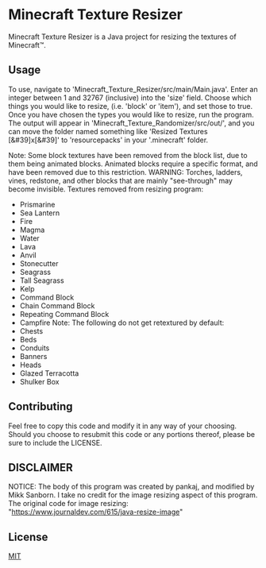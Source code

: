 # Minecraft Texture Resizer

Minecraft Texture Resizer is a Java project for resizing the textures of Minecraft™.

## Usage

To use, navigate to 'Minecraft_Texture_Resizer/src/main/Main.java'. Enter an integer between 1 and 32767 (inclusive) into the 'size' field. Choose which things you would like to resize, (i.e. 'block' or 'item'), and set those to true. Once you have chosen the types you would like to resize, run the program. The output will appear in 'Minecraft_Texture_Randomizer/src/out/', and you can move the folder named something like 'Resized Textures [&#39]x[&#39]' to 'resourcepacks' in your '.minecraft' folder.

Note: Some block textures have been removed from the block list, due to them being animated blocks. Animated blocks require a specific format, and have been removed due to this restriction. WARNING: Torches, ladders, vines, redstone, and other blocks that are mainly "see-through" may become invisible.
 Textures removed from resizing program:
 * Prismarine
 * Sea Lantern
 * Fire
 * Magma
 * Water
 * Lava
 * Anvil
 * Stonecutter
 * Seagrass
 * Tall Seagrass
 * Kelp
 * Command Block
 * Chain Command Block
 * Repeating Command Block
 * Campfire
Note: The following do not get retextured by default:
* Chests
* Beds
* Conduits
* Banners
* Heads
* Glazed Terracotta
* Shulker Box

## Contributing
Feel free to copy this code and modify it in any way of your choosing. Should you choose to resubmit this code or any portions thereof, please be sure to include the LICENSE.

## DISCLAIMER
NOTICE: The body of this program was created by pankaj, and modified by Mikk Sanborn. I take no credit for the image resizing aspect of this program.
The original code for image resizing: "https://www.journaldev.com/615/java-resize-image"

## License
[MIT](https://choosealicense.com/licenses/mit/)
